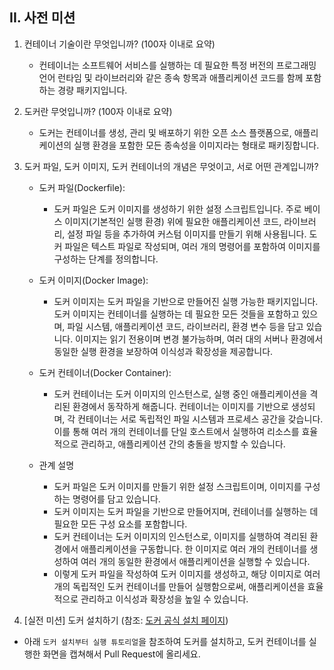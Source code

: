 ## II. 사전 미션

1. 컨테이너 기술이란 무엇입니까? (100자 이내로 요약)
    - 컨테이너는 소프트웨어 서비스를 실행하는 데 필요한 특정 버전의 프로그래밍 언어 런타임 및 라이브러리와 같은 종속 항목과 애플리케이션 코드를 함께 포함하는 경량 패키지입니다.

2. 도커란 무엇입니까? (100자 이내로 요약)
    - 도커는 컨테이너를 생성, 관리 및 배포하기 위한 오픈 소스 플랫폼으로, 애플리케이션의 실행 환경을 포함한 모든 종속성을 이미지라는 형태로 패키징합니다.

3. 도커 파일, 도커 이미지, 도커 컨테이너의 개념은 무엇이고, 서로 어떤 관계입니까?

    - 도커 파일(Dockerfile):
        - 도커 파일은 도커 이미지를 생성하기 위한 설정 스크립트입니다. 주로 베이스 이미지(기본적인 실행 환경) 위에 필요한 애플리케이션 코드, 라이브러리, 설정 파일 등을 추가하여 커스텀 이미지를 만들기 위해 사용됩니다. 도커 파일은 텍스트 파일로 작성되며, 여러 개의 명령어를 포함하여 이미지를 구성하는 단계를 정의합니다.

    - 도커 이미지(Docker Image):
        - 도커 이미지는 도커 파일을 기반으로 만들어진 실행 가능한 패키지입니다. 도커 이미지는 컨테이너를 실행하는 데 필요한 모든 것들을 포함하고 있으며, 파일 시스템, 애플리케이션 코드, 라이브러리, 환경 변수 등을 담고 있습니다. 이미지는 읽기 전용이며 변경 불가능하며, 여러 대의 서버나 환경에서 동일한 실행 환경을 보장하여 이식성과 확장성을 제공합니다.

    - 도커 컨테이너(Docker Container):
        - 도커 컨테이너는 도커 이미지의 인스턴스로, 실행 중인 애플리케이션을 격리된 환경에서 동작하게 해줍니다. 컨테이너는 이미지를 기반으로 생성되며, 각 컨테이너는 서로 독립적인 파일 시스템과 프로세스 공간을 갖습니다. 이를 통해 여러 개의 컨테이너를 단일 호스트에서 실행하여 리소스를 효율적으로 관리하고, 애플리케이션 간의 충돌을 방지할 수 있습니다.

    - 관계 설명

        - 도커 파일은 도커 이미지를 만들기 위한 설정 스크립트이며, 이미지를 구성하는 명령어를 담고 있습니다.
        - 도커 이미지는 도커 파일을 기반으로 만들어지며, 컨테이너를 실행하는 데 필요한 모든 구성 요소를 포함합니다.
        - 도커 컨테이너는 도커 이미지의 인스턴스로, 이미지를 실행하여 격리된 환경에서 애플리케이션을 구동합니다. 한 이미지로 여러 개의 컨테이너를 생성하여 여러 개의 동일한 환경에서 애플리케이션을 실행할 수 있습니다.
        - 이렇게 도커 파일을 작성하여 도커 이미지를 생성하고, 해당 이미지로 여러 개의 독립적인 도커 컨테이너를 만들어 실행함으로써, 애플리케이션을 효율적으로 관리하고 이식성과 확장성을 높일 수 있습니다.


4. [실전 미션] 도커 설치하기 (참조: [도커 공식 설치 페이지](https://docs.docker.com/engine/install/))
- 아래 `도커 설치부터 실행 튜토리얼`을 참조하여 도커를 설치하고, 도커 컨테이너를 실행한 화면을 캡쳐해서 Pull Request에 올리세요.